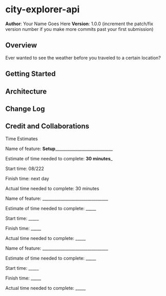 

# city-explorer-api

**Author**: Your Name Goes Here
**Version**: 1.0.0 (increment the patch/fix version number if you make more commits past your first submission)

## Overview
Ever wanted to see the weather before you traveled to a certain location?
## Getting Started
<!-- What are the steps that a user must take in order to build this app on their own machine and get it running? -->

## Architecture
<!-- Provide a detailed description of the application design. What technologies (languages, libraries, etc) you're using, and any other relevant design information. -->

## Change Log
<!-- Use this area to document the iterative changes made to your application as each feature is successfully implemented. Use time stamps. Here's an example:

01-01-2001 4:59pm - Application now has a fully-functional express server, with a GET route for the location resource. -->

## Credit and Collaborations
<!-- Give credit (and a link) to other people or resources that helped you build this application. -->
Time Estimates


Name of feature: __Setup______________________________

Estimate of time needed to complete: __30 minutes___

Start time: 08/222

Finish time: next day

Actual time needed to complete: 30 minutes






Name of feature: ________________________________

Estimate of time needed to complete: _____

Start time: _____

Finish time: _____

Actual time needed to complete: _____




Name of feature: ________________________________

Estimate of time needed to complete: _____

Start time: _____

Finish time: _____

Actual time needed to complete: _____